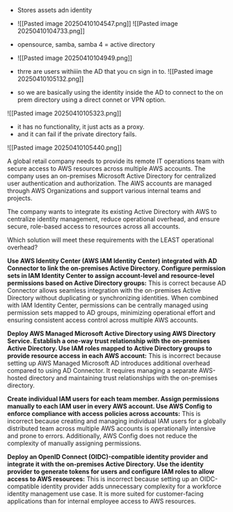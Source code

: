 - Stores assets adn identity
- ![[Pasted image 20250410104547.png]]
![[Pasted image 20250410104733.png]]


- opensource, samba, samba 4 = active directory
- ![[Pasted image 20250410104949.png]]

- thrre are users withiiin the AD that you cn sign in to.
![[Pasted image 20250410105132.png]]
- so we are basically using the identity inside the AD to connect to the on prem directory using a direct connet or VPN option.


![[Pasted image 20250410105323.png]]

- it has no functionality, it just acts as a proxy.
- and it can fail if the private directory fails.

![[Pasted image 20250410105440.png]]



A global retail company needs to provide its remote IT operations team with secure access to AWS resources across multiple AWS accounts. The company uses an on-premises Microsoft Active Directory for centralized user authentication and authorization. The AWS accounts are managed through AWS Organizations and support various internal teams and projects.

The company wants to integrate its existing Active Directory with AWS to centralize identity management, reduce operational overhead, and ensure secure, role-based access to resources across all accounts.

Which solution will meet these requirements with the LEAST operational overhead?

**Use AWS Identity Center (AWS IAM Identity Center) integrated with AD Connector to link the on-premises Active Directory. Configure permission sets in IAM Identity Center to assign account-level and resource-level permissions based on Active Directory groups:** This is correct because AD Connector allows seamless integration with the on-premises Active Directory without duplicating or synchronizing identities. When combined with IAM Identity Center, permissions can be centrally managed using permission sets mapped to AD groups, minimizing operational effort and ensuring consistent access control across multiple AWS accounts.

**Deploy AWS Managed Microsoft Active Directory using AWS Directory Service. Establish a one-way trust relationship with the on-premises Active Directory. Use IAM roles mapped to Active Directory groups to provide resource access in each AWS account:** This is incorrect because setting up AWS Managed Microsoft AD introduces additional overhead compared to using AD Connector. It requires managing a separate AWS-hosted directory and maintaining trust relationships with the on-premises directory.

**Create individual IAM users for each team member. Assign permissions manually to each IAM user in every AWS account. Use AWS Config to enforce compliance with access policies across accounts:** This is incorrect because creating and managing individual IAM users for a globally distributed team across multiple AWS accounts is operationally intensive and prone to errors. Additionally, AWS Config does not reduce the complexity of manually assigning permissions.

**Deploy an OpenID Connect (OIDC)-compatible identity provider and integrate it with the on-premises Active Directory. Use the identity provider to generate tokens for users and configure IAM roles to allow access to AWS resources:** This is incorrect because setting up an OIDC-compatible identity provider adds unnecessary complexity for a workforce identity management use case. It is more suited for customer-facing applications than for internal employee access to AWS resources.


